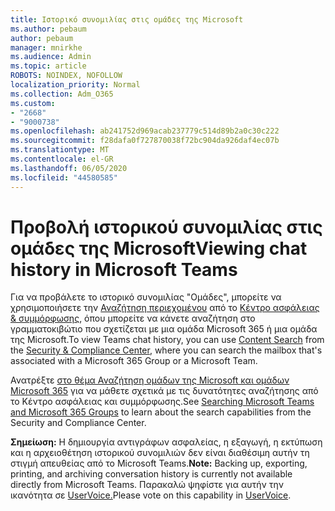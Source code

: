 ```yaml
---
title: Ιστορικό συνομιλίας στις ομάδες της Microsoft
ms.author: pebaum
author: pebaum
manager: mnirkhe
ms.audience: Admin
ms.topic: article
ROBOTS: NOINDEX, NOFOLLOW
localization_priority: Normal
ms.collection: Adm_O365
ms.custom:
- "2668"
- "9000738"
ms.openlocfilehash: ab241752d969acab237779c514d89b2a0c30c222
ms.sourcegitcommit: f28dafa0f727870038f72bc904da926daf4ec07b
ms.translationtype: MT
ms.contentlocale: el-GR
ms.lasthandoff: 06/05/2020
ms.locfileid: "44580585"
---
```

# <a name="viewing-chat-history-in-microsoft-teams"></a><span data-ttu-id="2b7f2-102">Προβολή ιστορικού συνομιλίας στις ομάδες της Microsoft</span><span class="sxs-lookup"><span data-stu-id="2b7f2-102">Viewing chat history in Microsoft Teams</span></span>

<span data-ttu-id="2b7f2-103">Για να προβάλετε το ιστορικό συνομιλίας "Ομάδες", μπορείτε να χρησιμοποιήσετε την [Αναζήτηση περιεχομένου](https://sip.protection.office.com/contentsearchbeta?ContentOnly=1) από το [Κέντρο ασφάλειας & συμμόρφωσης](https://sip.protection.office.com/insightdashboard), όπου μπορείτε να κάνετε αναζήτηση στο γραμματοκιβώτιο που σχετίζεται με μια ομάδα Microsoft 365 ή μια ομάδα της Microsoft.</span><span class="sxs-lookup"><span data-stu-id="2b7f2-103">To view Teams chat history, you can use [Content Search](https://sip.protection.office.com/contentsearchbeta?ContentOnly=1) from the [Security & Compliance Center](https://sip.protection.office.com/insightdashboard), where you can search the mailbox that's associated with a Microsoft 365 Group or a Microsoft Team.</span></span> 

<span data-ttu-id="2b7f2-104">Ανατρέξτε [στο θέμα Αναζήτηση ομάδων της Microsoft και ομάδων Microsoft 365](https://docs.microsoft.com/microsoft-365/compliance/content-search) για να μάθετε σχετικά με τις δυνατότητες αναζήτησης από το Κέντρο ασφάλειας και συμμόρφωσης.</span><span class="sxs-lookup"><span data-stu-id="2b7f2-104">See [Searching Microsoft Teams and Microsoft 365 Groups](https://docs.microsoft.com/microsoft-365/compliance/content-search) to learn about the search capabilities from the Security and Compliance Center.</span></span> 

<span data-ttu-id="2b7f2-105">**Σημείωση:** Η δημιουργία αντιγράφων ασφαλείας, η εξαγωγή, η εκτύπωση και η αρχειοθέτηση ιστορικού συνομιλιών δεν είναι διαθέσιμη αυτήν τη στιγμή απευθείας από το Microsoft Teams.</span><span class="sxs-lookup"><span data-stu-id="2b7f2-105">**Note:** Backing up, exporting, printing, and archiving conversation history is currently not available directly from Microsoft Teams.</span></span> <span data-ttu-id="2b7f2-106">Παρακαλώ ψηφίστε για αυτήν την ικανότητα σε [UserVoice.](https://microsoftteams.uservoice.com/forums/555103-public/suggestions/16982542-backup-export-printing-archive-options?page=2&per_page=20)</span><span class="sxs-lookup"><span data-stu-id="2b7f2-106">Please vote on this capability in [UserVoice](https://microsoftteams.uservoice.com/forums/555103-public/suggestions/16982542-backup-export-printing-archive-options?page=2&per_page=20).</span></span> 